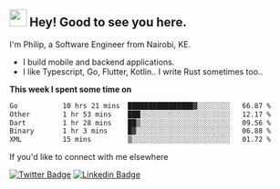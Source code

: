 <h2><img src="https://slackmojis.com/emojis/3643-cool-doge/download" width="30"/> Hey! Good to see you here.</h2>

<p>I'm Philip, a Software Engineer from Nairobi, KE. 

- I build mobile and backend applications.
- I like Typescript, Go, Flutter, Kotlin.. I write Rust sometimes too..</p>

**This week I spent some time on**
<!--START_SECTION:waka-->

```txt
Go           10 hrs 21 mins  ████████████████▓░░░░░░░░   66.87 %
Other        1 hr 53 mins    ███░░░░░░░░░░░░░░░░░░░░░░   12.17 %
Dart         1 hr 28 mins    ██▒░░░░░░░░░░░░░░░░░░░░░░   09.56 %
Binary       1 hr 3 mins     █▓░░░░░░░░░░░░░░░░░░░░░░░   06.88 %
XML          15 mins         ▒░░░░░░░░░░░░░░░░░░░░░░░░   01.72 %
```

<!--END_SECTION:waka-->

If you'd like to connect with me elsewhere

[![Twitter Badge](https://img.shields.io/badge/-Twitter-1ca0f1?style=flat-square&labelColor=1ca0f1&logo=twitter&logoColor=white&link=https://twitter.com/_diogorodrigues)](https://twitter.com/kimathiphil)  [![Linkedin Badge](https://img.shields.io/badge/-LinkedIn-blue?style=flat-square&logo=Linkedin&logoColor=white&link=https://www.linkedin.com/in/philip-kimathi-2604a9114/)](https://www.linkedin.com/in/philip-kimathi-2604a9114/)
